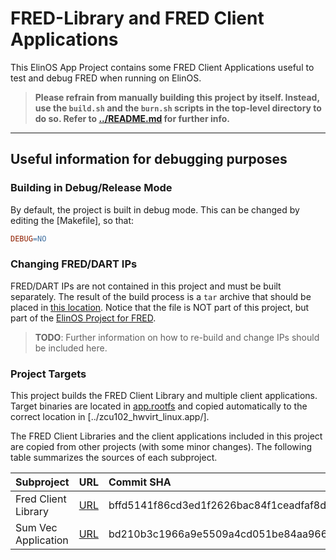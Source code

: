 # FRED-Library and FRED Client Applications

This ElinOS App Project contains some FRED Client Applications useful to
test and debug FRED when running on ElinOS.

> **Please refrain from manually building this project by itself. Instead,
> use the `build.sh` and the `burn.sh` scripts in the top-level directory
> to do so. Refer to [../README.md](../README.md) for further info.**

___________________________________________________________________________

## Useful information for debugging purposes

### Building in Debug/Release Mode

By default, the project is built in debug mode. This can be changed by
editing the [Makefile], so that:
```Makefile
DEBUG=NO
```

### Changing FRED/DART IPs

FRED/DART IPs are not contained in this project and must be built
separately. The result of the build process is a `tar` archive that should
be placed in [this
location](../zcu102_hwvirt_linux.app/app.rootfs/opt/fredsys/fred.tar.gz).
Notice that the file is NOT part of this project, but part of the [ElinOS
Project for FRED](../zcu102_hwvirt_linux.app/).

> **TODO**: Further information on how to re-build and change IPs should be
> included here.

### Project Targets

This project builds the FRED Client Library and multiple client
applications. Target binaries are located in [app.rootfs](app.rootfs) and
copied automatically to the correct location in
[../zcu102_hwvirt_linux.app/].

The FRED Client Libraries and the client applications included in this
project are copied from other projects (with some minor changes). The
following table summarizes the sources of each subproject.

| Subproject          | URL                 | Commit SHA                               |
| :------------------ | :------------------ | :--------------------------------------- |
| Fred Client Library | [URL][fred-cli-lib] | bffd5141f86cd3ed1f2626bac84f1ceadfaf8d0c |
| Sum Vec Application | [URL][sum-vec]      | bd210b3c1966a9e5509a4cd051be84aa96601aaf |


[fred-cli-lib]: https://github.com/fred-framework/fred-linux-client-lib
[sum-vec]: https://github.com/fred-framework/meta-fred/tree/main/recipes-example/sum-vec/files
